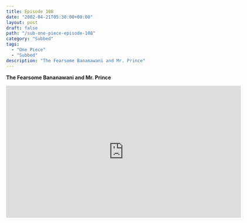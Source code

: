 ```yaml
---
title: Episode 108
date: "2002-04-21T05:30:00+00:00"
layout: post
draft: false
path: "/sub-one-piece-episode-108"
category: "Subbed"
tags:
  - "One Piece"
  - "Subbed"
description: "The Fearsome Bananawani and Mr. Prince"
---
```


**The Fearsome Bananawani and Mr. Prince**

<iframe width="640" height="360" src="https://www.rapidvideo.com/e/FXOR2JM8V4" frameborder="0" marginwidth=0 marginheight=0 scrolling=no allowfullscreen></iframe>

